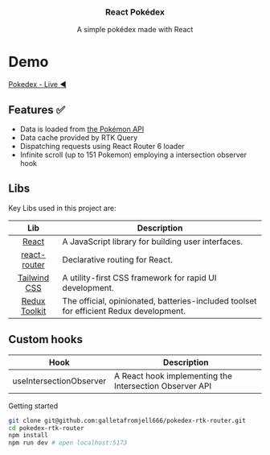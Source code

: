 <p align="center">
  <h3 align="center">
React Pokédex
  </h3>
  <p align="center">
  A simple pokédex made with React 
    <br />

# Demo

[Pokedex - Live ◀️](https://giopokedeex.netlify.app/)

## Features ✅

- Data is loaded from [the Pokémon API](https://pokeapi.co/)
- Data cache provided by RTK Query
- Dispatching requests using React Router 6 loader 
- Infinite scroll (up to 151 Pokemon) employing a intersection observer hook


## Libs
Key Libs used in this project are:

| Lib             | Description   |
| :-------------:|--------------|
| [React](http://facebook.github.io/react/index.html) | A JavaScript library for building user interfaces. |
| [react-router](https://github.com/remix-run/react-router) | Declarative routing for React. |
| [Tailwind CSS](https://github.com/tailwindlabs/tailwindcss) | A utility-first CSS framework for rapid UI development.  |
| [Redux Toolkit](https://github.com/reduxjs/redux-toolkit) | The official, opinionated, batteries-included toolset for efficient Redux development. |

## Custom hooks
 Hook             | Description   |
| :-------------:|--------------|
| useIntersectionObserver| A React hook implementing the Intersection Observer API |
    
Getting started

```sh
git clone git@github.com:galletafromjell666/pokedex-rtk-router.git
cd pokedex-rtk-router
npm install
npm run dev # open localhost:5173
```
